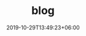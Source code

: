 ---
title: "blog"
date: 2019-10-29T13:49:23+06:00
draft: false

# meta description
description: "Datawrangler, is a blog about authentic data-engineering practices, top-notch data wrangling technologies, homegrown data products, and walkthroughs on improvising your everyday ETL and database activities."

# type
type : "blog"
---